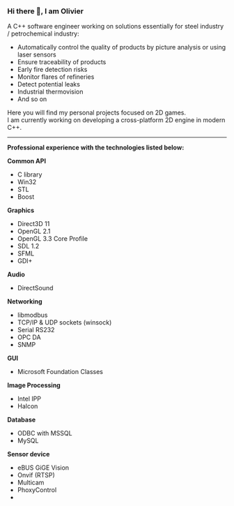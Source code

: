 ### Hi there 👋, I am Olivier

A C++ software engineer working on solutions essentially for steel industry / petrochemical industry:

- Automatically control the quality of products by picture analysis or using laser sensors
- Ensure traceability of products
- Early fire detection risks
- Monitor flares of refineries
- Detect potential leaks
- Industrial thermovision
- And so on

Here you will find my personal projects focused on 2D games.  
I am currently working on developing a cross-platform 2D engine in modern C++.

---

**Professional experience with the technologies listed below:**

**Common API**
- C library
- Win32
- STL
- Boost

**Graphics**
- Direct3D 11
- OpenGL 2.1
- OpenGL 3.3 Core Profile
- SDL 1.2
- SFML
- GDI+

**Audio**
- DirectSound

**Networking**
- libmodbus
- TCP/IP & UDP sockets (winsock)
- Serial RS232
- OPC DA
- SNMP

**GUI**
- Microsoft Foundation Classes

**Image Processing**
- Intel IPP
- Halcon

**Database**
- ODBC with MSSQL
- MySQL

**Sensor device**
- eBUS GiGE Vision
- Onvif (RTSP)
- Multicam
- PhoxyControl
- 
